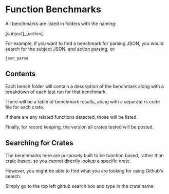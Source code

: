 # Function Benchmarks
All benchmarks are listed in folders with the naming:

[*subject*]_[*action*]

For example, if you want to find a benchmark for parsing JSON, you would search for the subject JSON, and action parsing, or:

    json_parse

## Contents

Each bench folder will contain a description of the benchmark along with a breakdown of each test run for that benchmark.

There will be a table of benchmark results, along with a separate rs code file for each crate.

If there are any related functions detected, those will be listed.

Finally, for record keeping, the version all crates tested will be posted.

## Searching for Crates

The benchmarks here are purposely built to be function based, rather than crate based, so you cannot directly lookup a specific crate.

However, you might be able to find what you are looking for using Github's search.

Simply go to the top left github search box and type in the crate name.
